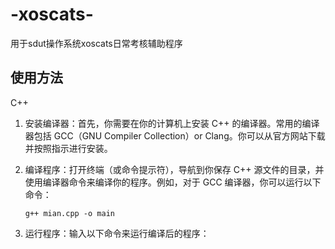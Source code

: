 # -xoscats-
用于sdut操作系统xoscats日常考核辅助程序
## 使用方法
C++ 
1. 安装编译器：首先，你需要在你的计算机上安装 C++ 的编译器。常用的编译器包括 GCC（GNU Compiler Collection）or Clang。你可以从官方网站下载并按照指示进行安装。
3. 编译程序：打开终端（或命令提示符），导航到你保存 C++ 源文件的目录，并使用编译器命令来编译你的程序。例如，对于 GCC 编译器，你可以运行以下命令：

   ```
   g++ mian.cpp -o main
   ```

4. 运行程序：输入以下命令来运行编译后的程序：

